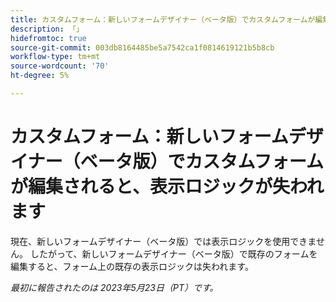 ```yaml
---
title: カスタムフォーム：新しいフォームデザイナー（ベータ版）でカスタムフォームが編集されると、表示ロジックが失われます」
description: 「」
hidefromtoc: true
source-git-commit: 003db8164485be5a7542ca1f0814619121b5b8cb
workflow-type: tm+mt
source-wordcount: '70'
ht-degree: 5%

---
```



# カスタムフォーム：新しいフォームデザイナー（ベータ版）でカスタムフォームが編集されると、表示ロジックが失われます

現在、新しいフォームデザイナー（ベータ版）では表示ロジックを使用できません。 したがって、新しいフォームデザイナー（ベータ版）で既存のフォームを編集すると、フォーム上の既存の表示ロジックは失われます。

_最初に報告されたのは 2023年5月23日（PT）です。_

